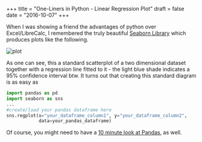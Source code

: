 +++
title = "One-Liners in Python - Linear Regression Plot"
draft = false
date = "2016-10-07"
+++

When I was showing a friend the advantages of python over Excel/LibreCalc, I remembered
the truly beautiful [Seaborn Library](https://stanford.edu/~mwaskom/software/seaborn/index.html) which produces plots like the following.

![plot](/images/2016-10-07-linearregression.png)

As one can see, this a standard scatterplot of a two dimensional dataset together with a regression line fitted to it - the light blue shade indicates a 95% confidence interval btw. It turns out that creating this standard diagram is as easy as

```python
import pandas as pd
import seaborn as sns
...
#create/load your pandas dataframe here
sns.regplot(x="your_dataframe_column1", y="your_dataframe_column2",
            data=your_pandas_dataframe)
```

Of course, you might need to have a [10 minute look at Pandas](http://pandas.pydata.org/pandas-docs/stable/10min.html#min), as well.
